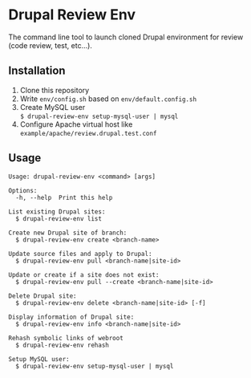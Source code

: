 Drupal Review Env
=================

The command line tool to launch cloned Drupal environment for review (code review, test, etc...).

Installation
------------

1. Clone this repository
2. Write `env/config.sh` based on `env/default.config.sh`
3. Create MySQL user  
   `$ drupal-review-env setup-mysql-user | mysql`
4. Configure Apache virtual host like `example/apache/review.drupal.test.conf`

Usage
-----

```
Usage: drupal-review-env <command> [args]

Options:
  -h, --help  Print this help

List existing Drupal sites:
  $ drupal-review-env list

Create new Drupal site of branch:
  $ drupal-review-env create <branch-name>

Update source files and apply to Drupal:
  $ drupal-review-env pull <branch-name|site-id>

Update or create if a site does not exist:
  $ drupal-review-env pull --create <branch-name|site-id>

Delete Drupal site:
  $ drupal-review-env delete <branch-name|site-id> [-f]

Display information of Drupal site:
  $ drupal-review-env info <branch-name|site-id>

Rehash symbolic links of webroot
  $ drupal-review-env rehash

Setup MySQL user:
  $ drupal-review-env setup-mysql-user | mysql

```
